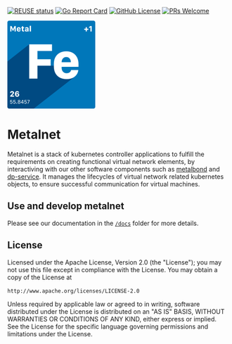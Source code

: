[![REUSE status](https://api.reuse.software/badge/github.com/ironcore-dev/metalnet)](https://api.reuse.software/info/github.com/ironcore-dev/metalnet)
[![Go Report Card](https://goreportcard.com/badge/github.com/ironcore-dev/metalnet)](https://goreportcard.com/report/github.com/ironcore-dev/metalnet)
[![GitHub License](https://img.shields.io/static/v1?label=License&message=Apache-2.0&color=blue)](LICENSE)
[![PRs Welcome](https://img.shields.io/badge/PRs-welcome-brightgreen.svg)](https://makeapullrequest.com)

<img src="docs/assets/logo.svg" alt="IronCore Logo" width="200" />

# Metalnet
Metalnet is a stack of kubernetes controller applications to fulfill the requirements on creating functional virtual network elements, by interactiving with our other software components such as [metalbond](https://github.com/ironcore-dev/metalbond) and [dp-service](https://github.com/ironcore-dev/net-dpservice). It manages the lifecycles of virtual network related kubernetes objects, to ensure successful communication for virtual machines.

## Use and develop metalnet
Please see our documentation in the [`/docs`](./docs) folder for more details.

## License
Licensed under the Apache License, Version 2.0 (the "License");
you may not use this file except in compliance with the License.
You may obtain a copy of the License at

    http://www.apache.org/licenses/LICENSE-2.0

Unless required by applicable law or agreed to in writing, software
distributed under the License is distributed on an "AS IS" BASIS,
WITHOUT WARRANTIES OR CONDITIONS OF ANY KIND, either express or implied.
See the License for the specific language governing permissions and
limitations under the License.

